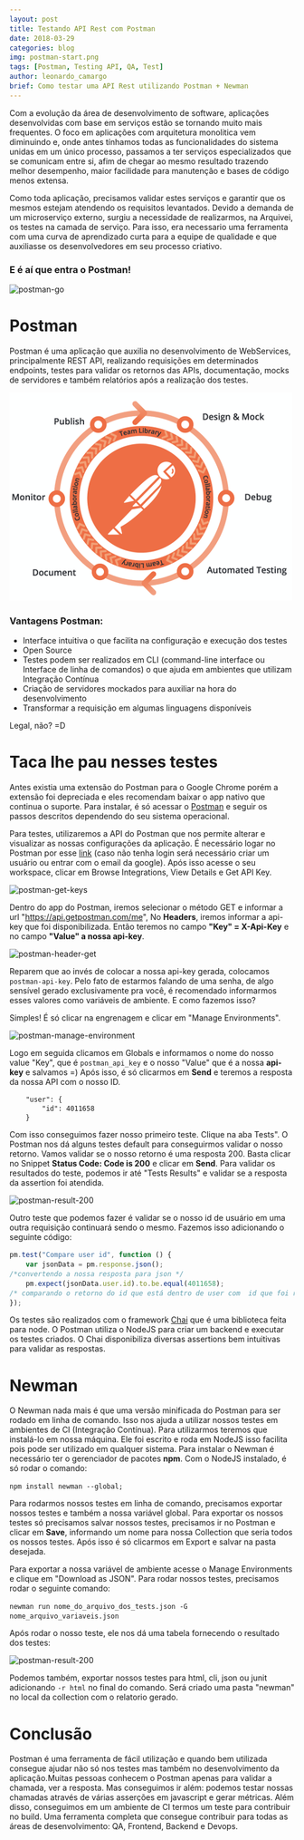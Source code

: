 ```yaml
---
layout: post
title: Testando API Rest com Postman
date: 2018-03-29
categories: blog
img: postman-start.png
tags: [Postman, Testing API, QA, Test]
author: leonardo_camargo
brief: Como testar uma API Rest utilizando Postman + Newman
---
```

<style>


  article .center {
    margin-top: 30px;
    margin-bottom: 30px;
    text-align: center;
}

</style>

Com a evolução da área de desenvolvimento de software, aplicações desenvolvidas com base em serviços estão se tornando muito mais frequentes. O foco em aplicações com arquitetura monolitica vem diminuindo e, onde antes tínhamos todas as funcionalidades do sistema unidas em um único processo, passamos a ter serviços especializados que se comunicam entre si, afim de chegar ao mesmo resultado trazendo melhor desempenho, maior facilidade para manutenção e bases de código menos extensa.

Como toda aplicação, precisamos validar estes serviços e garantir que os mesmos estejam atendendo os requisitos levantados.
Devido a demanda de um microserviço externo, surgiu a necessidade de realizarmos, na Arquivei, os testes na camada de serviço. Para isso, era necessario uma ferramenta com uma curva de aprendizado curta para a equipe de qualidade e que auxiliasse os desenvolvedores em seu processo criativo.


### E é aí que entra o Postman!

![postman-go]({{site.baseurl}}/assets/img/posts/postman-go.gif)

# Postman

Postman é uma aplicação que auxilia no desenvolvimento de WebServices, principalmente REST API, realizando requisições em determinados endpoints, testes para validar os retornos das APIs, documentação, mocks de servidores e também relatórios após a realização dos testes.



<div class="center">
 <img src="/assets/img/posts/postman-info.png" class="img-fluid mb-1"/><br/>
</div>

### Vantagens Postman:
- Interface intuitiva o que facilita na configuração e execução dos testes
- Open Source
- Testes podem ser realizados em CLI (command-line interface ou Interface de linha de comandos) o que ajuda em ambientes que utilizam Integração Contínua
- Criação de servidores mockados para auxiliar na hora do desenvolvimento
- Transformar a requisição em algumas linguagens disponíveis

Legal, não? =D

# Taca lhe pau nesses testes

Antes existia uma extensão do Postman para o Google Chrome porém a extensão foi depreciada e eles recomendam baixar o app nativo que continua o suporte.
Para instalar, é só acessar o [Postman](https://www.getpostman.com/apps) e seguir os passos descritos dependendo do seu sistema operacional.

Para testes, utilizaremos a API do Postman que nos permite alterar e visualizar as nossas configurações da aplicação.
É necessário logar no Postman por esse [link](https://web.postman.co/) (caso não tenha login será necessário criar um usuário ou entrar com o email da google). Após isso acesse o seu workspace, clicar em Browse Integrations, View Details e Get API Key.

![postman-get-keys]({{site.baseurl}}/assets/img/posts/postman-get-key.png)

Dentro do app do Postman, iremos selecionar o método GET e informar a url "https://api.getpostman.com/me", No **Headers**, iremos informar a api-key que foi disponibilizada.
Então teremos no campo **"Key" = X-Api-Key** e no campo **"Value" a nossa api-key**.

![postman-header-get]({{site.baseurl}}/assets/img/posts/postman-headers+get.png)

Reparem que ao invés de colocar a nossa api-key gerada, colocamos ```postman-api-key```. Pelo fato de estarmos falando de uma senha, de algo sensível gerado exclusivamente pra você, é recomendado informarmos esses valores como variáveis de ambiente.
E como fazemos isso?

Simples! É só clicar na engrenagem e clicar em "Manage Environments".

![postman-manage-environment]({{site.baseurl}}/assets/img/posts/postman-manage-environments.png)

Logo em seguida clicamos em Globals e informamos o nome do nosso value "Key", que é ```postman_api_key``` e o nosso "Value" que é a nossa **api-key** e salvamos =)
Após isso, é só clicarmos em **Send** e teremos a resposta da nossa API com o nosso ID.
```{
    "user": {
        "id": 4011658
    }
```
Com isso conseguimos fazer nosso primeiro teste. Clique na aba Tests". O Postman nos dá alguns testes default para conseguirmos validar o nosso retorno. Vamos validar se o nosso retorno é uma resposta 200. Basta clicar no Snippet **Status Code: Code is 200** e clicar em **Send**. Para validar os resultados do teste, podemos ir até "Tests Results" e validar se a resposta da assertion foi atendida.

![postman-result-200]({{site.baseurl}}/assets/img/posts/postman-200.png)

Outro teste que podemos fazer é validar se o nosso id de usuário em uma outra requisição continuará sendo o mesmo. Fazemos isso adicionando o seguinte código:

``` js
pm.test("Compare user id", function () {
    var jsonData = pm.response.json();
/*convertendo a nossa resposta para json */
    pm.expect(jsonData.user.id).to.be.equal(4011658);
/* comparando o retorno do id que está dentro de user com  id que foi retornado no primeiro teste */
});
```
Os testes são realizados com o framework [Chai](http://www.chaijs.com/) que é uma biblioteca feita para node. O Postman utiliza o NodeJS para criar um backend e executar os testes criados. O Chai disponibiliza diversas assertions bem intuitivas para validar as respostas.

# Newman

O Newman nada mais é que uma versão minificada do Postman para ser rodado em linha de comando. Isso nos ajuda a utilizar nossos testes em ambientes de CI (Integração Contínua). Para utilizarmos teremos que instalá-lo em nossa máquina. Ele foi escrito e roda em NodeJS isso facilita pois pode ser utilizado em qualquer sistema. Para instalar o Newman é necessário ter o gerenciador de pacotes **npm**. Com o NodeJS instalado, é só rodar o comando:

 ``` npm install newman --global; ```

Para rodarmos nossos testes em linha de comando, precisamos exportar nossos testes e também a nossa variável global. Para exportar os nossos testes só precisamos salvar nossos testes, precisamos ir no Postman e clicar em **Save**, informando um nome para nossa Collection que seria todos os nossos testes. Após isso é só clicarmos em Export e salvar na pasta desejada.

Para exportar a nossa variável de ambiente acesse o Manage Environments e clique em "Download as JSON".
Para rodar nossos testes, precisamos rodar o seguinte comando:

```newman run nome_do_arquivo_dos_tests.json -G nome_arquivo_variaveis.json```

Após rodar o nosso teste, ele nos dá uma tabela fornecendo o resultado dos testes:

![postman-result-200]({{site.baseurl}}/assets/img/posts/postman-resultado-teste.png)

Podemos também, exportar nossos testes para html, cli, json ou junit adicionando ```-r html``` no final do comando. Será criado uma pasta "newman" no local da collection com o relatorio gerado.

# Conclusão

Postman é uma ferramenta de fácil utilização e quando bem utilizada consegue ajudar não só nos testes mas também no desenvolvimento da aplicação.Muitas pessoas conhecem o Postman apenas para validar a chamada, ver a resposta. Mas conseguimos ir além: podemos testar nossas chamadas através de várias asserções em javascript e gerar métricas. Além disso, conseguimos em um ambiente de CI termos um teste para contribuir no build.
Uma ferramenta completa que consegue contribuir para todas as áreas de desenvolvimento: QA, Frontend, Backend e Devops.
